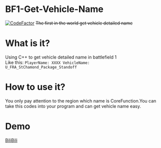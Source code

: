 # BF1-Get-Vehicle-Name 
[![CodeFactor](https://www.codefactor.io/repository/github/moshuid/bf1-get-vehicle-name/badge)](https://www.codefactor.io/repository/github/moshuid/bf1-get-vehicle-name)
<s>The first in the world get vehicle detailed name</s>
# What is it?
Using C++ to get vehicle detailed name in battlefield 1  
Like this: `PlayerName: XXXX VehicleName:  U_FRA_StChamond_Package_Standoff`
# How to use it?
You only pay attention to the region which name is CoreFunction.You can take this codes into your program and can get vehicle name easy.  
# Demo
[BiliBili](https://www.bilibili.com/video/BV1dM41167Fz/)
